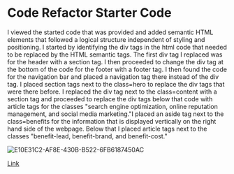 # Code Refactor Starter Code
I viewed the started code that was provided and added semantic HTML elements that followed a logical structure independent of styling and positioning. I started by identifying the div tags in the html code that needed to be replaced by the HTML semantic tags. The first div tag I replaced was for the header with a section tag. I then proceeded to change the div tag at the bottom of the code for the footer with a footer tag. I then found the code for the navigation bar and placed a navigation tag there instead of the div tag. I placed section tags next to the class=hero to replace the div tags that were there before. I replaced the div tag next to the class=content with a section tag and proceeded to replace the div tags below that code with article tags for the classes "search engine optimization, online reputation management, and social media marketing."I placed an aside tag next to the class=benefits for the information that is displayed vertically on the right hand side of the webpage. Below that I placed article tags next to the classes "benefit-lead, benefit-brand, and benefit-cost." 


![E10E31C2-AF8E-430B-B522-6FB6187450AC](https://user-images.githubusercontent.com/110688175/185513989-a89febc8-564d-45e7-8785-b5aca2d3f0c2.jpeg) 


<a href="https://hqayumie.github.io/HTML-CSS-Git-Challenge/" target="_blank">Link</a>      
                                                                                  
 
